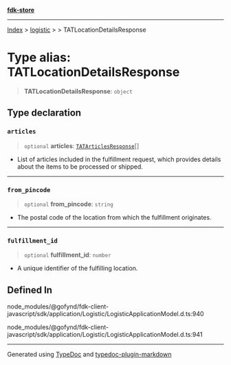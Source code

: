 [**fdk-store**](../../../README.md)
***

[Index](../../../API.md) > [logistic](../../README.md) > [<internal>](../README.md) > TATLocationDetailsResponse

# Type alias: TATLocationDetailsResponse

> **TATLocationDetailsResponse**: `object`

## Type declaration

### `articles`

> `optional` **articles**: [`TATArticlesResponse`](type-alias.TATArticlesResponse.md)[]

- List of articles included in
the fulfillment request, which provides details about the items to be
processed or shipped.

***

### `from_pincode`

> `optional` **from\_pincode**: `string`

- The postal code of the location from
which the fulfillment originates.

***

### `fulfillment_id`

> `optional` **fulfillment\_id**: `number`

- A unique identifier of the fulfilling location.

## Defined In

node\_modules/@gofynd/fdk-client-javascript/sdk/application/Logistic/LogisticApplicationModel.d.ts:940

node\_modules/@gofynd/fdk-client-javascript/sdk/application/Logistic/LogisticApplicationModel.d.ts:941

***
Generated using [TypeDoc](https://typedoc.org/) and [typedoc-plugin-markdown](https://www.npmjs.com/package/typedoc-plugin-markdown)
